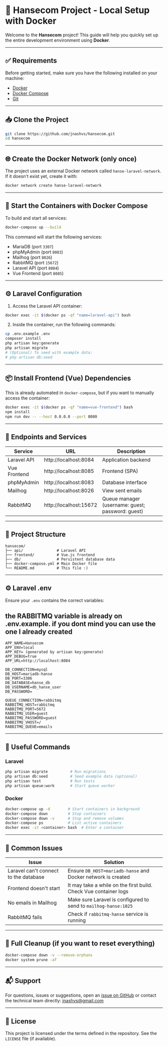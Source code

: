 # 🚀 Hansecom Project - Local Setup with Docker

Welcome to the **Hansecom** project! This guide will help you quickly set up the entire development environment using **Docker**.

---

## ✅ Requirements

Before getting started, make sure you have the following installed on your machine:

- [Docker](https://www.docker.com/products/docker-desktop)
- [Docker Compose](https://docs.docker.com/compose/)
- [Git](https://git-scm.com/)

---

## 📥 Clone the Project

```bash
git clone https://github.com/jnashvs/hansecom.git
cd hansecom
```

---

## 🌐 Create the Docker Network (only once)

The project uses an external Docker network called `hanse-laravel-network`. If it doesn't exist yet, create it with:

```bash
docker network create hanse-laravel-network
```

---

## 🐳 Start the Containers with Docker Compose

To build and start all services:

```bash
docker-compose up --build
```

This command will start the following services:

- MariaDB (port `3307`)
- phpMyAdmin (port `8083`)
- Mailhog (port `8026`)
- RabbitMQ (port `15672`)
- Laravel API (port `8084`)
- Vue Frontend (port `8085`)

---

## ⚙️ Laravel Configuration

1. Access the Laravel API container:

```bash
docker exec -it $(docker ps -qf "name=laravel-api") bash
```

2. Inside the container, run the following commands:

```bash
cp .env.example .env
composer install
php artisan key:generate
php artisan migrate
# (Optional) To seed with example data:
# php artisan db:seed
```

---

## 📦 Install Frontend (Vue) Dependencies

This is already automated in `docker-compose`, but if you want to manually access the container:

```bash
docker exec -it $(docker ps -qf "name=vue-frontend") bash
npm install
npm run dev -- --host 0.0.0.0 --port 8080
```

---

## 🔗 Endpoints and Services

| Service         | URL                          | Description                                      |
|------------------|-------------------------------|--------------------------------------------------|
| Laravel API      | http://localhost:8084         | Application backend                              |
| Vue Frontend     | http://localhost:8085         | Frontend (SPA)                                   |
| phpMyAdmin       | http://localhost:8083         | Database interface                               |
| Mailhog          | http://localhost:8026         | View sent emails                                 |
| RabbitMQ         | http://localhost:15672        | Queue manager (username: guest; password: guest) |

---

## 📂 Project Structure

```
hansecom/
├── api/               # Laravel API
├── frontend/          # Vue.js frontend
├── db/                # Persistent database data
├── docker-compose.yml # Main Docker file
└── README.md          # This file :)
```

---

## ⚙️ Laravel .env

Ensure your `.env` contains the correct variables:

## the RABBITMQ variable is already on .env.example. if you dont mind you can use the one I already created

```env
APP_NAME=Hansecom
APP_ENV=local
APP_KEY= (generated by artisan key:generate)
APP_DEBUG=true
APP_URL=http://localhost:8084

DB_CONNECTION=mysql
DB_HOST=mariadb-hanse
DB_PORT=3306
DB_DATABASE=hanse_db
DB_USERNAME=db_hanse_user
DB_PASSWORD=

QUEUE_CONNECTION=rabbitmq
RABBITMQ_HOST=rabbitmq
RABBITMQ_PORT=5672
RABBITMQ_USER=guest
RABBITMQ_PASSWORD=guest
RABBITMQ_VHOST=/
RABBITMQ_QUEUE=emails
```

---

## 🧪 Useful Commands

### Laravel

```bash
php artisan migrate          # Run migrations
php artisan db:seed          # Seed example data (optional)
php artisan test             # Run tests
php artisan queue:work       # Start queue worker
```

### Docker

```bash
docker-compose up -d        # Start containers in background
docker-compose down         # Stop containers
docker-compose down -v      # Stop and remove volumes
docker-compose ps           # List active containers
docker exec -it <container> bash  # Enter a container
```

---

## 🐞 Common Issues

| Issue                                 | Solution                                                                 |
|--------------------------------------|--------------------------------------------------------------------------|
| Laravel can't connect to the database | Ensure `DB_HOST=mariadb-hanse` and Docker network is created              |
| Frontend doesn't start                | It may take a while on the first build. Check Vue container logs         |
| No emails in Mailhog                  | Make sure Laravel is configured to send to `mailhog-hanse:1025`          |
| RabbitMQ fails                        | Check if `rabbitmq-hanse` service is running                             |

---

## 🧹 Full Cleanup (if you want to reset everything)

```bash
docker-compose down -v --remove-orphans
docker system prune -af
```

---

## 📬 Support

For questions, issues or suggestions, open an [issue on GitHub](https://github.com/jnashvs/hansecom/issues) or contact the technical team directly: jnashvs@gmail.com

---

## 📜 License

This project is licensed under the terms defined in the repository. See the `LICENSE` file (if available).